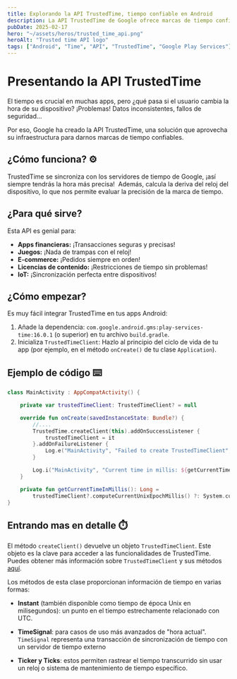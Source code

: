 ```yaml
---
title: Explorando la API TrustedTime, tiempo confiable en Android
description: La API TrustedTime de Google ofrece marcas de tiempo confiables para apps Android. Aprende cómo implementarla y sus beneficios para la precisión y seguridad.
pubDate: 2025-02-17
hero: "~/assets/heros/trusted_time_api.png"
heroAlt: "Trusted time API logo"
tags: ["Android", "Time", "API", "TrustedTime", "Google Play Services"]
---
```

# Presentando la API TrustedTime

El tiempo es crucial en muchas apps, pero ¿qué pasa si el usuario cambia la hora de su dispositivo? ¡Problemas!  Datos inconsistentes, fallos de seguridad... 

Por eso, Google ha creado la API TrustedTime, una solución que aprovecha su infraestructura para darnos marcas de tiempo confiables. 

## ¿Cómo funciona? ⚙️

TrustedTime se sincroniza con los servidores de tiempo de Google, ¡así siempre tendrás la hora más precisa! ️ Además, calcula la deriva del reloj del dispositivo, lo que nos permite evaluar la precisión de la marca de tiempo.

## ¿Para qué sirve?

Esta API es genial para:

*   **Apps financieras:** ¡Transacciones seguras y precisas! 
*   **Juegos:** ¡Nada de trampas con el reloj! 
*   **E-commerce:** ¡Pedidos siempre en orden! 
*   **Licencias de contenido:** ¡Restricciones de tiempo sin problemas! 
*   **IoT:** ¡Sincronización perfecta entre dispositivos! 

## ¿Cómo empezar?

Es muy fácil integrar TrustedTime en tus apps Android:

1.  Añade la dependencia: `com.google.android.gms:play-services-time:16.0.1` (o superior) en tu archivo `build.gradle`.
2.  Inicializa `TrustedTimeClient`: Hazlo al principio del ciclo de vida de tu app (por ejemplo, en el método `onCreate()` de tu clase `Application`).

## Ejemplo de código ⌨️

```kotlin
class MainActivity : AppCompatActivity() {

    private var trustedTimeClient: TrustedTimeClient? = null

    override fun onCreate(savedInstanceState: Bundle?) {
        //....
        TrustedTime.createClient(this).addOnSuccessListener {
            trustedTimeClient = it
        }.addOnFailureListener {
            Log.e("MainActivity", "Failed to create TrustedTimeClient", it)
        }

        Log.i("MainActivity", "Current time in millis: ${getCurrentTimeInMillis()}")
    }

    private fun getCurrentTimeInMillis(): Long =
        trustedTimeClient?.computeCurrentUnixEpochMillis() ?: System.currentTimeMillis() //Use System.currentTimeMillis() as failsafe
}
```

## Entrando mas en detalle ⏱️

El método `createClient()` devuelve un objeto `TrustedTimeClient`. Este objeto es la clave para acceder a las funcionalidades de TrustedTime. Puedes obtener más información sobre `TrustedTimeClient` y sus métodos [aquí](https://developers.google.com/android/reference/com/google/android/gms/time/TrustedTimeClient).

Los métodos de esta clase proporcionan información de tiempo en varias formas:

*   **Instant** (también disponible como tiempo de época Unix en milisegundos): un punto en el tiempo estrechamente relacionado con UTC.

*   **TimeSignal**: para casos de uso más avanzados de "hora actual". `TimeSignal` representa una transacción de sincronización de tiempo con un servidor de tiempo externo

*   **Ticker y Ticks**: estos permiten rastrear el tiempo transcurrido sin usar un reloj o sistema de mantenimiento de tiempo específico.